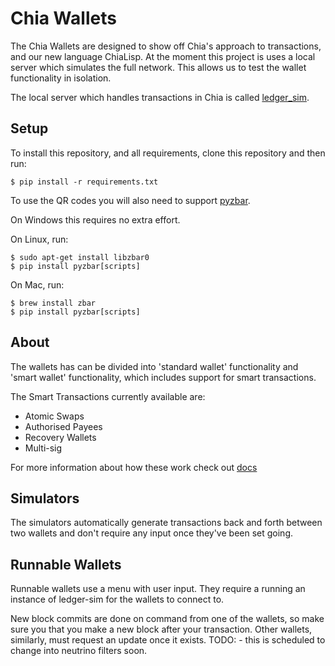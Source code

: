 # Chia Wallets

The Chia Wallets are designed to show off Chia's approach to transactions, and our new language ChiaLisp.
At the moment this project is uses a local server which simulates the full network. This allows us to test the wallet functionality in isolation.

The local server which handles transactions in Chia is called [ledger_sim](https://github.com/Chia-Network/ledger_sim).

## Setup


To install this repository, and all requirements, clone this repository and then run:

```
$ pip install -r requirements.txt
```

To use the QR codes you will also need to support [pyzbar](https://pypi.org/project/pyzbar/).

On Windows this requires no extra effort.

On Linux, run:

```
$ sudo apt-get install libzbar0
$ pip install pyzbar[scripts]
```

On Mac, run:

```
$ brew install zbar
$ pip install pyzbar[scripts]
```

## About

The wallets has can be divided into 'standard wallet' functionality and 'smart wallet' functionality, which includes support for smart transactions.

The Smart Transactions currently available are:
* Atomic Swaps
* Authorised Payees
* Recovery Wallets
* Multi-sig

For more information about how these work check out [docs](./docs)

## Simulators

The simulators automatically generate transactions back and forth between two wallets and don't require any input once they've been set going.

## Runnable Wallets

Runnable wallets use a menu with user input. They require a running an instance of ledger-sim for the wallets to connect to.

New block commits are done on command from one of the wallets, so make sure you that you make a new block after your transaction.
Other wallets, similarly, must request an update once it exists.
TODO: - this is scheduled to change into neutrino filters soon.
